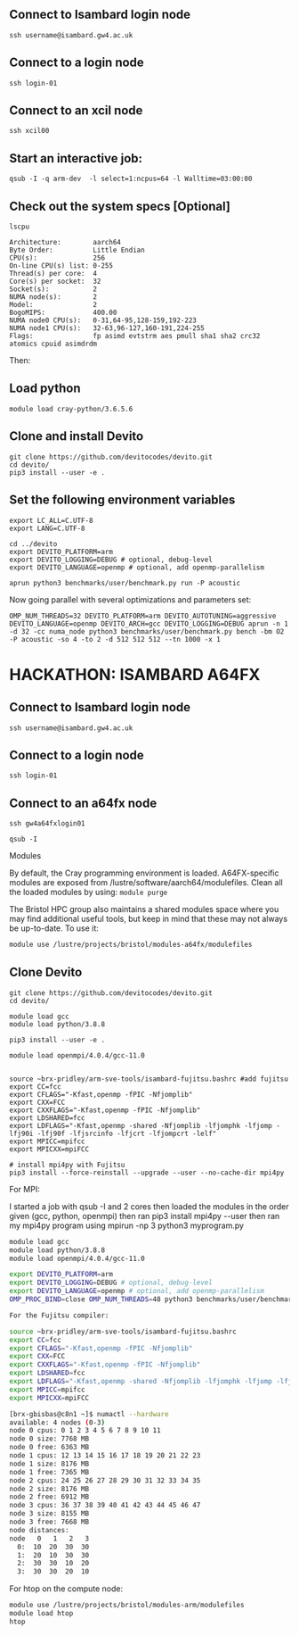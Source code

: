## Connect to Isambard login node
`ssh username@isambard.gw4.ac.uk`

## Connect to a login node
`ssh login-01`

## Connect to an xcil node
`ssh xcil00`

## Start an interactive job:
`qsub -I -q arm-dev  -l select=1:ncpus=64 -l Walltime=03:00:00`

## Check out the system specs [Optional]
`lscpu`
```
Architecture:        aarch64
Byte Order:          Little Endian
CPU(s):              256
On-line CPU(s) list: 0-255
Thread(s) per core:  4
Core(s) per socket:  32
Socket(s):           2
NUMA node(s):        2
Model:               2
BogoMIPS:            400.00
NUMA node0 CPU(s):   0-31,64-95,128-159,192-223
NUMA node1 CPU(s):   32-63,96-127,160-191,224-255
Flags:               fp asimd evtstrm aes pmull sha1 sha2 crc32 atomics cpuid asimdrdm
```

Then:


## Load python
`module load cray-python/3.6.5.6`
## Clone and install Devito
```
git clone https://github.com/devitocodes/devito.git
cd devito/
pip3 install --user -e .
```
## Set the following environment variables
```
export LC_ALL=C.UTF-8
export LANG=C.UTF-8
```

```
cd ../devito
export DEVITO_PLATFORM=arm
export DEVITO_LOGGING=DEBUG # optional, debug-level
export DEVITO_LANGUAGE=openmp # optional, add openmp-parallelism
```

`aprun python3 benchmarks/user/benchmark.py run -P acoustic`

Now going parallel with several optimizations and parameters set:

```
OMP_NUM_THREADS=32 DEVITO_PLATFORM=arm DEVITO_AUTOTUNING=aggressive DEVITO_LANGUAGE=openmp DEVITO_ARCH=gcc DEVITO_LOGGING=DEBUG aprun -n 1 -d 32 -cc numa_node python3 benchmarks/user/benchmark.py bench -bm O2 -P acoustic -so 4 -to 2 -d 512 512 512 --tn 1000 -x 1
```

# HACKATHON: ISAMBARD A64FX
## Connect to Isambard login node
`ssh username@isambard.gw4.ac.uk`

## Connect to a login node
`ssh login-01`

## Connect to an a64fx node
`ssh gw4a64fxlogin01`

`qsub -I`

Modules

By default, the Cray programming environment is loaded. A64FX-specific modules are exposed from /lustre/software/aarch64/modulefiles.
Clean all the loaded modules by using:
`module purge`

The Bristol HPC group also maintains a shared modules space where you may find additional useful tools, but keep in mind that these may not always be up-to-date. To use it:

```bash
module use /lustre/projects/bristol/modules-a64fx/modulefiles
```

## Clone Devito

```
git clone https://github.com/devitocodes/devito.git
cd devito/

module load gcc
module load python/3.8.8

pip3 install --user -e .

module load openmpi/4.0.4/gcc-11.0


source ~brx-pridley/arm-sve-tools/isambard-fujitsu.bashrc #add fujitsu
export CC=fcc
export CFLAGS="-Kfast,openmp -fPIC -Nfjomplib"
export CXX=FCC
export CXXFLAGS="-Kfast,openmp -fPIC -Nfjomplib"
export LDSHARED=fcc
export LDFLAGS="-Kfast,openmp -shared -Nfjomplib -lfjomphk -lfjomp -lfj90i -lfj90f -lfjsrcinfo -lfjcrt -lfjompcrt -lelf"
export MPICC=mpifcc
export MPICXX=mpiFCC

# install mpi4py with Fujitsu
pip3 install --force-reinstall --upgrade --user --no-cache-dir mpi4py
```

For MPI:

 I started a job with qsub -I and 2 cores then loaded the modules in the order given (gcc, python, openmpi) then ran pip3 install mpi4py --user then ran my mpi4py program using mpirun -np 3 python3 myprogram.py
```bash
module load gcc
module load python/3.8.8
module load openmpi/4.0.4/gcc-11.0
```

```bash
export DEVITO_PLATFORM=arm 
export DEVITO_LOGGING=DEBUG # optional, debug-level
export DEVITO_LANGUAGE=openmp # optional, add openmp-parallelism
OMP_PROC_BIND=close OMP_NUM_THREADS=48 python3 benchmarks/user/benchmark.py run -P acoustic -d 768 768 768  --tn 512

For the Fujitsu compiler:

source ~brx-pridley/arm-sve-tools/isambard-fujitsu.bashrc
export CC=fcc
export CFLAGS="-Kfast,openmp -fPIC -Nfjomplib"
export CXX=FCC
export CXXFLAGS="-Kfast,openmp -fPIC -Nfjomplib"
export LDSHARED=fcc
export LDFLAGS="-Kfast,openmp -shared -Nfjomplib -lfjomphk -lfjomp -lfj90i -lfj90f -lfjsrcinfo -lfjcrt -lfjompcrt -lelf"
export MPICC=mpifcc
export MPICXX=mpiFCC
```

```bash
[brx-gbisbas@c8n1 ~]$ numactl --hardware
available: 4 nodes (0-3)
node 0 cpus: 0 1 2 3 4 5 6 7 8 9 10 11
node 0 size: 7768 MB
node 0 free: 6363 MB
node 1 cpus: 12 13 14 15 16 17 18 19 20 21 22 23
node 1 size: 8176 MB
node 1 free: 7365 MB
node 2 cpus: 24 25 26 27 28 29 30 31 32 33 34 35
node 2 size: 8176 MB
node 2 free: 6912 MB
node 3 cpus: 36 37 38 39 40 41 42 43 44 45 46 47
node 3 size: 8155 MB
node 3 free: 7668 MB
node distances:
node   0   1   2   3 
  0:  10  20  30  30 
  1:  20  10  30  30 
  2:  30  30  10  20 
  3:  30  30  20  10 

```

For htop on the compute node:
```bash
module use /lustre/projects/bristol/modules-arm/modulefiles
module load htop
htop
```
